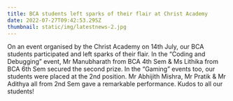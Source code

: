 ```yaml
---
title: BCA students left sparks of their flair at Christ Academy
date: 2022-07-27T09:42:53.295Z
thumbnail: static/img/latestnews-2.jpg
---
```

On an event organised by the Christ Academy on 14th July, our BCA students participated and left sparks of their flair.  In the “Coding and Debugging” event, Mr Manubharath from BCA 4th Sem & Ms Lithika from BCA 6th Sem secured the second prize. In the “Gaming” events too, our students were placed at the 2nd position. Mr Abhijith Mishra, Mr Pratik & Mr Adithya all from 2nd Sem gave a remarkable performance.  Kudos to all our students!